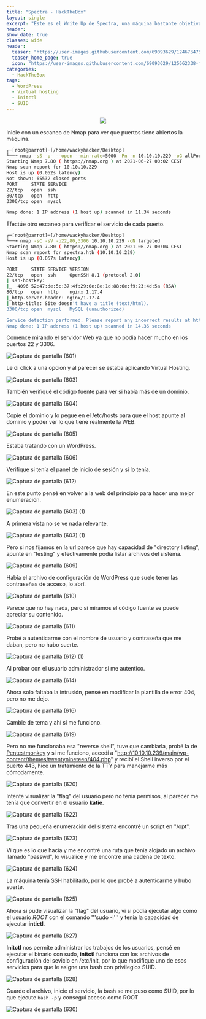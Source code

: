 ```yaml
---
title: "Spectra - HackTheBox"
layout: single
excerpt: "Este es el Write Up de Spectra, una máquina bastante objetiva, es una muy buena opción para personas que empiezan en el Pentesting WebEste es el Write Up de Spectra, una máquina bastante objetiva, es una muy buena opción para personas que empiezan en el Pentesting WebEste es el Write Up de Spectra, una máquina bastante objetiva, es una muy buena opción para personas."
header:
show_date: true
classes: wide
header:
  teaser: "https://user-images.githubusercontent.com/69093629/124675475-080a2580-debd-11eb-9ee8-5e4036f333b2.jpg"
  teaser_home_page: true
  icon: "https://user-images.githubusercontent.com/69093629/125662338-fd8b3b19-3a48-4fb0-b07c-86c047265082.png"
categories:
  - HackTheBox
tags:
  - WordPress
  - Virtual hosting
  - initctl
  - SUID
---
```


<p align="center">
<img src="https://user-images.githubusercontent.com/69093629/124818699-a654c480-df6b-11eb-82bb-41d0622d6373.png">
</p>

Inicie con un escaneo de Nmap para ver que puertos tiene abiertos la máquina.

```bash 
┌─[root@parrot]─[/home/wackyhacker/Desktop]
└──╼ nmap -sS -p- --open --min-rate=5000 -Pn -n 10.10.10.229 -oG allPorts
Starting Nmap 7.80 ( https://nmap.org ) at 2021-06-27 00:02 CEST
Nmap scan report for 10.10.10.229
Host is up (0.052s latency).
Not shown: 65532 closed ports
PORT     STATE SERVICE
22/tcp   open  ssh
80/tcp   open  http
3306/tcp open  mysql

Nmap done: 1 IP address (1 host up) scanned in 11.34 seconds
```

Efectúe otro escaneo para verificar el servicio de cada puerto.

```bash 
┌─[root@parrot]─[/home/wackyhacker/Desktop]
└──╼ nmap -sC -sV -p22,80,3306 10.10.10.229 -oN targeted                                  
Starting Nmap 7.80 ( https://nmap.org ) at 2021-06-27 00:04 CEST
Nmap scan report for spectra.htb (10.10.10.229)
Host is up (0.057s latency).

PORT     STATE SERVICE VERSION
22/tcp   open  ssh     OpenSSH 8.1 (protocol 2.0)
| ssh-hostkey: 
|_  4096 52:47:de:5c:37:4f:29:0e:8e:1d:88:6e:f9:23:4d:5a (RSA)
80/tcp   open  http    nginx 1.17.4
|_http-server-header: nginx/1.17.4
|_http-title: Site doesn't have a title (text/html).
3306/tcp open  mysql   MySQL (unauthorized)

Service detection performed. Please report any incorrect results at https://nmap.org/submit/ .
Nmap done: 1 IP address (1 host up) scanned in 14.36 seconds
```

Comence mirando el servidor Web ya que no podia hacer mucho en los puertos 22 y 3306.

![Captura de pantalla (601)](https://user-images.githubusercontent.com/69093629/123527908-b9ea6a80-d6e3-11eb-87ce-f61615661836.png)

Le di click a una opcion y al parecer se estaba aplicando Virtual Hosting.

![Captura de pantalla (603)](https://user-images.githubusercontent.com/69093629/123527968-19e11100-d6e4-11eb-9f82-84745e62a257.png)

También verifiqué el código fuente para ver si había más de un dominio.

![Captura de pantalla (604)](https://user-images.githubusercontent.com/69093629/123528007-72181300-d6e4-11eb-8c2e-2823ce7ee858.png)

Copie el dominio y lo pegue en el /etc/hosts para que el host apunte al dominio y poder ver lo que tiene realmente la WEB.

![Captura de pantalla (605)](https://user-images.githubusercontent.com/69093629/123528032-b9060880-d6e4-11eb-839e-13a49e9def86.png)

Estaba tratando con un WordPress.

![Captura de pantalla (606)](https://user-images.githubusercontent.com/69093629/123528045-e18e0280-d6e4-11eb-8752-7a7099875db6.png)

Verifique si tenía el panel de inicio de sesión y si lo tenía.

![Captura de pantalla (612)](https://user-images.githubusercontent.com/69093629/123528056-071b0c00-d6e5-11eb-812e-27e89b9805f7.png)

En este punto pensé en volver a la web del principio para hacer una mejor enumeración.

![Captura de pantalla (603) (1)](https://user-images.githubusercontent.com/69093629/123528121-7264de00-d6e5-11eb-837f-7c9ac711a2a8.png)

A primera vista no se ve nada relevante.

![Captura de pantalla (603) (1)](https://user-images.githubusercontent.com/69093629/123528153-a50ed680-d6e5-11eb-991f-bebf02d3a335.png)

Pero si nos fijamos en la url parece que hay capacidad de "directory listing", apunte en "testing" y efectivamente podía listar archivos del sistema.

![Captura de pantalla (609)](https://user-images.githubusercontent.com/69093629/123528175-d38cb180-d6e5-11eb-9fa3-1ec1fcf6bc72.png)

Había el archivo de configuración de WordPress que suele tener las contraseñas de acceso, lo abrí.

![Captura de pantalla (610)](https://user-images.githubusercontent.com/69093629/123528241-56157100-d6e6-11eb-8694-affe0ed90193.png)

Parece que no hay nada, pero si miramos el código fuente se puede apreciar su contenido.

![Captura de pantalla (611)](https://user-images.githubusercontent.com/69093629/123528288-75140300-d6e6-11eb-8b8c-08bb6d93d265.png)

Probé a autenticarme con el nombre de usuario y contraseña que me daban, pero no hubo suerte.

![Captura de pantalla (612) (1)](https://user-images.githubusercontent.com/69093629/123528363-a5f43800-d6e6-11eb-91d2-053324104321.png)

Al probar con el usuario administrador si me autentico.

![Captura de pantalla (614)](https://user-images.githubusercontent.com/69093629/123528382-e05dd500-d6e6-11eb-8d34-b434ef0a9770.png)

Ahora solo faltaba la intrusión, pensé en modificar la plantilla de error 404, pero no me dejo.

![Captura de pantalla (616)](https://user-images.githubusercontent.com/69093629/123528425-22871680-d6e7-11eb-9682-ee62fad22e96.png)

Cambie de tema y ahí si me funciono.

![Captura de pantalla (619)](https://user-images.githubusercontent.com/69093629/123528443-48142000-d6e7-11eb-89a2-0725f62fce63.png)

Pero no me funcionaba esa "reverse shell", tuve que cambiarla, probé la de [Pentestmonkey](https://raw.githubusercontent.com/pentestmonkey/php-reverse-shell/master/php-reverse-shell.php) y si me funciono, accedí a "http://10.10.10.239/main/wp-content/themes/twentynineteen/404.php" y recibí el Shell inverso por el puerto 443, hice un tratamiento de la TTY para manejarme más cómodamente.

![Captura de pantalla (620)](https://user-images.githubusercontent.com/69093629/123528605-d89f3000-d6e8-11eb-9bc5-14b6fa6c2652.png)

Intente visualizar la "flag" del usuario pero no tenía permisos, al parecer me tenía que convertir en el usuario **katie**.

![Captura de pantalla (622)](https://user-images.githubusercontent.com/69093629/123528629-1b610800-d6e9-11eb-81f1-baa0a1cc0f31.png)

Tras una pequeña enumeración del sistema encontré un script en "/opt".

![Captura de pantalla (623)](https://user-images.githubusercontent.com/69093629/123528642-39c70380-d6e9-11eb-9fb5-89b2dfcee53d.png)

Vi que es lo que hacía y me encontré una ruta que tenía alojado un archivo llamado "passwd", lo visualice y me encontré una cadena de texto.

![Captura de pantalla (624)](https://user-images.githubusercontent.com/69093629/123528676-97f3e680-d6e9-11eb-8f92-39da1435c558.png)

La máquina tenía SSH habilitado, por lo que probé a autenticarme y hubo suerte.

![Captura de pantalla (625)](https://user-images.githubusercontent.com/69093629/123528701-ca054880-d6e9-11eb-8132-9ec275533e71.png)

Ahora si pude visualizar la "flag" del usuario, vi si podía ejecutar algo como el usuario *ROOT* con el comando '''sudo -l''' y tenía la capacidad de ejecutar **intictl**.

![Captura de pantalla (627)](https://user-images.githubusercontent.com/69093629/123528745-2700fe80-d6ea-11eb-88d9-8b5201ec4645.jpg)

**Initctl** nos permite administrar los trabajos de los usuarios, pensé en ejecutar el binario con sudo, **initctl** funciona con los archivos de configuración del sevicio en /etc/init, por lo que modifique uno de esos servicios para que le asigne una bash con privilegios SUID.

![Captura de pantalla (628)](https://user-images.githubusercontent.com/69093629/123528923-ebffca80-d6eb-11eb-9bd8-e417b5f5a49e.png)

Guarde el archivo, inicie el servicio, la bash se me puso como SUID, por lo que ejecute ```bash -p``` y conseguí acceso como ROOT

![Captura de pantalla (630)](https://user-images.githubusercontent.com/69093629/123528941-25383a80-d6ec-11eb-8163-7a7148d05443.png)









